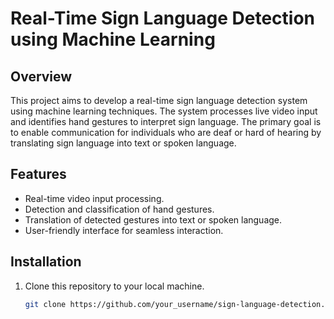 # Real-Time Sign Language Detection using Machine Learning

## Overview
This project aims to develop a real-time sign language detection system using machine learning techniques. The system processes live video input and identifies hand gestures to interpret sign language. The primary goal is to enable communication for individuals who are deaf or hard of hearing by translating sign language into text or spoken language.

## Features
- Real-time video input processing.
- Detection and classification of hand gestures.
- Translation of detected gestures into text or spoken language.
- User-friendly interface for seamless interaction.

## Installation
1. Clone this repository to your local machine.
   ```bash
   git clone https://github.com/your_username/sign-language-detection.git
